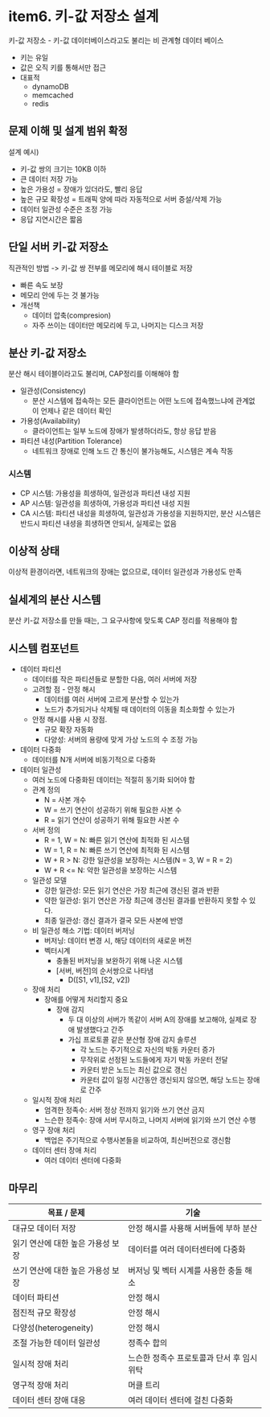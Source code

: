 # item6. 키-값 저장소 설계
키-값 저장소 - 키-값 데이터베이스라고도 불리는 비 관계형 데이터 베이스
- 키는 유일
- 값은 오직 키를 통해서만 접근
- 대표적
  - dynamoDB
  - memcached
  - redis

## 문제 이해 및 설계 범위 확정
설계 예시)
- 키-값 쌍의 크기는 10KB 이하
- 큰 데이터 저장 가능
- 높은 가용성 = 장애가 있더라도, 빨리 응답
- 높은 규모 확장성 = 트래픽 양에 따라 자동적으로 서버 증설/삭제 가능
- 데이터 일관성 수준은 조정 가능
- 응답 지연시간은 짧음

## 단일 서버 키-값 저장소
직관적인 방법 -> 키-값 쌍 전부를 메모리에 해시 테이블로 저장
- 빠른 속도 보장
- 메모리 안에 두는 것 불가능
- 개선책
  - 데이터 압축(compresion)
  - 자주 쓰이는 데이터만 메모리에 두고, 나머지는 디스크 저장

## 분산 키-값 저장소
분산 해시 테이블이라고도 불리며, CAP정리를 이해해야 함
- 일관성(Consistency)
  - 분산 시스템에 접속하는 모든 클라이언트는 어떤 노드에 접속했느냐에 관계없이 언제나 같은 데이터 확인
- 가용성(Availability)
  - 클라이언트는 일부 노드에 장애가 발생하더라도, 항상 응답 받음
- 파티션 내성(Partition Tolerance)
  - 네트워크 장애로 인해 노드 간 통신이 불가능해도, 시스템은 계속 작동

### 시스템
- CP 시스템: 가용성을 희생하여, 일관성과 파티션 내성 지원
- AP 시스템: 일관성을 희생하여, 가용성과 파티션 내성 지원
- CA 시스템: 파티션 내성을 희생하여, 일관성과 가용성을 지원하지만, 분산 시스템은 반드시 파티션 내셩을 희생하면 안되서, 실제로는 없음

## 이상적 상태
이상적 환경이라면, 네트워크의 장애는 없으므로, 데이터 일관성과 가용성도 만족

## 실세계의 분산 시스템
분산 키-값 저장소를 만들 때는, 그 요구사항에 맞도록 CAP 정리를 적용해야 함

## 시스템 컴포넌트
- 데이터 파티션
  - 데이터를 작은 파티션들로 분할한 다음, 여러 서버에 저장
  - 고려할 점 - 안정 해시
    - 데이터를 여러 서버에 고르게 분산할 수 있는가
    - 노드가 추가되거나 삭제될 때 데이터의 이동을 최소화할 수 있는가
  - 안정 해시를 사용 시 장점.
    - 규모 확장 자동화
    - 다양성: 서버의 용량에 맞게 가상 노드의 수 조정 가능
- 데이터 다중화
  - 데이터를 N개 서버에 비동기적으로 다중화
- 데이터 일관성
  - 여러 노드에 다중화된 데이터는 적절히 동기화 되어야 함
  - 관계 정의
    - N = 사본 개수
    - W = 쓰기 연산이 성공하기 위해 필요한 사본 수
    - R = 읽기 연산이 성공하기 위해 필요한 사본 수
  - 서버 정의
      - R = 1, W = N: 빠른 읽기 연산에 최적화 된 시스템
      - W = 1, R = N: 빠른 쓰기 연산에 최적화 된 시스템
      - W + R > N: 강한 일관성을 보장하는 시스템(N = 3, W = R = 2)
      - W + R <= N: 약한 일관성을 보장하는 시스템
  - 일관성 모델
    - 강한 일관성: 모든 읽기 연산은 가장 최근에 갱신된 결과 반환
    - 약한 일관성: 읽기 연산은 가장 최근에 갱신된 결과를 반환하지 못할 수 있다.
    - 최종 일관성: 갱신 결과가 결국 모든 사본에 반영
  - 비 일관성 해소 기법: 데이터 버저닝
    - 버저닝: 데이터 변경 시, 해당 데이터의 새로운 버전
    - 벡터시계
      - 충돌된 버저닝을 보완하기 위해 나온 시스템
      - [서버, 버전]의 순서쌍으로 나타냄
        - D([S1, v1],[S2, v2])
  - 장애 처리
    - 장애를 어떻게 처리할지 중요
      - 장애 감지
        - 두 대 이상의 서버가 똑같이 서버 A의 장애를 보고해야, 실제로 장애 발생했다고 간주
        - 가십 프로토콜 같은 분산형 장애 감지 솔루션
          - 각 노드는 주기적으로 자신의 박동 카운터 증가
          - 무작위로 선정된 노드들에게 자기 박동 카운터 전달
          - 카운터 받은 노드는 최신 값으로 갱신
          - 카운터 값이 일정 시간동안 갱신되지 않으면, 해당 노드는 장애로 간주
  - 일시적 장애 처리
    - 엄격한 정족수: 서버 정상 전까지 읽기와 쓰기 연산 금지
    - 느슨한 정족수: 장애 서버 무시하고, 나머지 서버에 읽기와 쓰기 연산 수행
  - 영구 장애 처리
    - 백업은 주기적으로 수행사본들을 비교하여, 최신버전으로 갱신함
  - 데이터 센터 장애 처리
    - 여러 데이터 센터에 다중화

## 마무리
| 목표 / 문제             | 기술                       |
|---------------------|--------------------------|
| 대규모 데이터 저장          | 안정 해시를 사용해 서버들에 부하 분산    |
| 읽기 연산에 대한 높은 가용성 보장 | 데이터를 여러 데이터센터에 다중화       |
| 쓰기 연산에 대한 높은 가용성 보장 | 버저닝 및 벡터 시계를 사용한 충돌 해소   |
| 데이터 파티션             | 안정 해시                    |
| 점진적 규모 확장성          | 안정 해시                    |
| 다양성(heterogeneity)  | 안정 해시                    |
| 조절 가능한 데이터 일관성      | 정족수 합의                   |
| 일시적 장애 처리           | 느슨한 정족수 프로토콜과 단서 후 임시 위탁 |
| 영구적 장애 처리           | 머클 트리                    |
| 데이터 센터 장애 대응        | 여러 데이터 센터에 걸친 다중화        |

    
